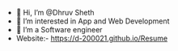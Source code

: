 - 👋 Hi, I’m @Dhruv Sheth
- 👀 I’m interested in App and Web Development
- 🌱 I’m a Software engineer
- Website:- https://d-200021.github.io/Resume
